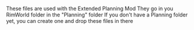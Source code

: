 These files are used with the Extended Planning Mod
They go in you RimWorld folder in the "Planning" folder
If you don't have a Planning folder yet, you can create one and drop these files in there
